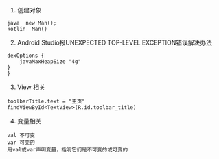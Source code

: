 

1. 创建对象

```
java  new Man();
kotlin  Man()
```

2. Android Studio报UNEXPECTED TOP-LEVEL EXCEPTION错误解决办法
```
dexOptions {
    javaMaxHeapSize "4g"
}
}
```

3. View 相关

```
toolbarTitle.text = "主页"
findViewById<TextView>(R.id.toolbar_title)
```

4. 变量相关
```
val 不可变
var 可变的
用val或var声明变量，指明它们是不可变的或可变的
```